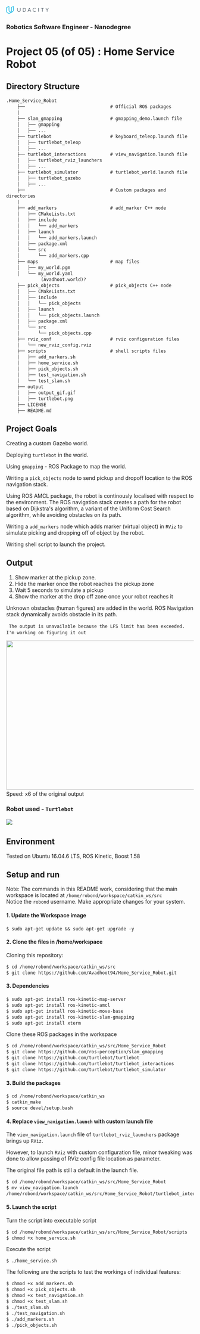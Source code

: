 <img src="udacity_banner.jpg" height ="20">

### Robotics Software Engineer - Nanodegree

# Project 05 (of 05) : Home Service Robot
## Directory Structure
```
.Home_Service_Robot  
    ├──                                # Official ROS packages
    |
    ├── slam_gmapping                  # gmapping_demo.launch file                   
    │   ├── gmapping
    │   ├── ...
    ├── turtlebot                      # keyboard_teleop.launch file
    │   ├── turtlebot_teleop
    │   ├── ...
    ├── turtlebot_interactions         # view_navigation.launch file      
    │   ├── turtlebot_rviz_launchers
    │   ├── ...
    ├── turtlebot_simulator            # turtlebot_world.launch file 
    │   ├── turtlebot_gazebo
    │   ├── ...
    ├──                                # Custom packages and directories
    |
    ├── add_markers                    # add_marker C++ node
    │   ├── CMakeLists.txt
    │   ├── include
    │   │   └── add_markers
    │   ├── launch
    │   │   └── add_markers.launch
    │   ├── package.xml
    │   └── src
    │       └── add_markers.cpp
    ├── maps                           # map files
    │   ├── my_world.pgm
    │   └── my_world.yaml
             (Avadhoot.world)?
    ├── pick_objects                   # pick_objects C++ node
    │   ├── CMakeLists.txt
    │   ├── include
    │   │   └── pick_objects
    │   ├── launch
    │   │   └── pick_objects.launch
    │   ├── package.xml
    │   └── src
    │       └── pick_objects.cpp
    ├── rviz_conf                      # rviz configuration files
    │   └── new_rviz_config.rviz
    ├── scripts                        # shell scripts files
    │   ├── add_markers.sh
    │   ├── home_service.sh
    │   ├── pick_objects.sh
    │   ├── test_navigation.sh
    │   └── test_slam.sh
    ├── output
    │   ├── output_gif.gif
    │   ├── turtlebot.png
    ├── LICENSE
    ├── README.md
```  

## Project Goals
Creating a custom Gazebo world.

Deploying ```turtlebot``` in the world.

Using ```gmapping``` - ROS Package to map the world.

Writing a ```pick_objects``` node to send pickup and dropoff location to the ROS navigation stack.

Using ROS AMCL package, the robot is continously localised with respect to the environment. 
The ROS navigation stack creates a path for the robot based on Dijkstra's algorithm, a variant of the Uniform Cost Search algorithm, while avoiding obstacles on its path.

Writing a ```add_markers``` node which adds marker (virtual object) in ```RViz``` to simulate picking and dropping off of object by the robot.

Writing shell script to launch the project.

## Output
1. Show marker at the pickup zone. 
2. Hide the marker once the robot reaches the pickup zone
3. Wait 5 seconds to simulate a pickup
4. Show the marker at the drop off zone once your robot reaches it

Unknown obstacles (human figures) are added in the world.
ROS Navigation stack dynamically avoids obstacle in its path.

``` The output is unavailable because the LFS limit has been exceeded. I'm working on figuring it out```

<img src="output/output_gif.gif" width="1200" height ="400"/>
Speed: x6 of the original output



### Robot used - ```Turtlebot```

<img src="output/turtlebot.png" height="300">

## Environment
Tested on Ubuntu 16.04.6 LTS, ROS Kinetic, Boost 1.58

## Setup and run
Note: The commands in this README work, considering that the main workspace is located at ```/home/robond/workspace/catkin_ws/src```      
      Notice the ```robond``` username. Make appropriate changes for your system.

#### 1. Update the Workspace image
```
$ sudo apt-get update && sudo apt-get upgrade -y 
```

#### 2. Clone the files in /home/workspace
Cloning this repository:
```
$ cd /home/robond/workspace/catkin_ws/src
$ git clone https://github.com/Avadhoot94/Home_Service_Robot.git
```
#### 3. Dependencies
```
$ sudo apt-get install ros-kinetic-map-server
$ sudo apt-get install ros-kinetic-amcl
$ sudo apt-get install ros-kinetic-move-base
$ sudo apt-get install ros-kinetic-slam-gmapping
$ sudo apt-get install xterm
```

Clone these ROS packages in the workspace
```
$ cd /home/robond/workspace/catkin_ws/src/Home_Service_Robot
$ git clone https://github.com/ros-perception/slam_gmapping
$ git clone https://github.com/turtlebot/turtlebot
$ git clone https://github.com/turtlebot/turtlebot_interactions
$ git clone https://github.com/turtlebot/turtlebot_simulator
```

#### 3. Build the packages
```
$ cd /home/robond/workspace/catkin_ws
$ catkin_make
$ source devel/setup.bash
````

#### 4. Replace ```view_navigation.launch``` with custom launch file 
The ```view_navigation.launch``` file of ```turtlebot_rviz_launchers``` package brings up ```RViz```.

However, to launch ```RViz``` with custom configuration file, minor tweaking was done to allow passing of RViz config file location as parameter.

The original file path is still a default in the launch file.

```
$ cd /home/robond/workspace/catkin_ws/src/Home_Service_Robot
$ mv view_navigation.launch /home/robond/workspace/catkin_ws/src/Home_Service_Robot/turtlebot_interactions/turtlebot_rviz_launchers/launch
```

#### 5. Launch the script
Turn the script into executable script
```
$ cd /home/robond/workspace/catkin_ws/src/Home_Service_Robot/scripts
$ chmod +x home_service.sh
```

Execute the script
```
$ ./home_service.sh
```

The following are the scripts to test the workings of individual features:
```
$ chmod +x add_markers.sh
$ chmod +x pick_objects.sh
$ chmod +x test_navigation.sh
$ chmod +x test_slam.sh
$ ./test_slam.sh
$ ./test_navigation.sh
$ ./add_markers.sh
$ ./pick_objects.sh
```
